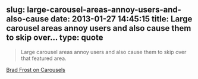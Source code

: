slug: large-carousel-areas-annoy-users-and-also-cause
date: 2013-01-27 14:45:15
title: Large carousel areas annoy users and also cause them to skip over...
type: quote
---

> Large carousel areas annoy users and also cause them to skip over that featured area.

[Brad Frost on Carousels](http://feedproxy.google.com/~r/alistapart/main/~3/tPZExmjPny8/)
